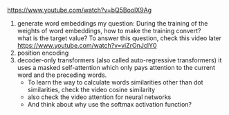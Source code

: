https://www.youtube.com/watch?v=bQ5BoolX9Ag
1. generate word embeddings
   my question: During the training of the weights of word embeddings, how to make the training convert?\
   what is the target value? To answer this question, check this video later https://www.youtube.com/watch?v=viZrOnJclY0
2. position encoding
3. decoder-only transformers (also called auto-regressive transformers)
   it uses a masked self-attention which only pays attention to the current word and the preceding words. 
   * To learn the way to calculate words similarities other than dot similarities, check the video cosine similarity
   * also check the video attention for neural networks
   * And think about why use the softmax activation function?
